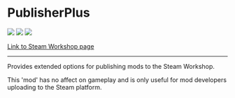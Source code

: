 # PublisherPlus
![](https://img.shields.io/badge/Mod_Version-1.9.0-blue.svg)
![](https://img.shields.io/badge/Built_for_RimWorld-{GameVersion}-blue.svg)
![](https://img.shields.io/badge/Powered_by_Harmony-{HarmonyVersion}-blue.svg)

[Link to Steam Workshop page](https://steamcommunity.com/sharedfiles/filedetails/?id=1510554297)

------------

Provides extended options for publishing mods to the Steam Workshop.

This 'mod' has no affect on gameplay and is only useful for mod developers uploading to the Steam platform.
